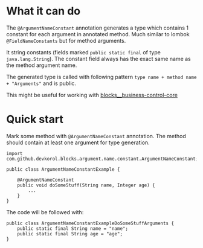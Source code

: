 # What it can do

The `@ArgumentNameConstant` annotation generates a type which contains 1 constant for each argument in annotated method.
Much similar to lombok `@FieldNameConstants` but for method arguments.

It string constants (fields marked `public static final` of type `java.lang.String`). The constant field always has the
exact same name as the method argument name.

The generated type is called with following pattern `type name + method name + "Arguments"` and is public.

This might be useful for working
with [blocks__business-control-core](https://github.com/devkorol/blocks__business-control-core)

# Quick start

Mark some method with `@ArgumentNameConstant` annotation. The method should contain at least one argument for type
generation.

```
import com.github.devkorol.blocks.argument.name.constant.ArgumentNameConstant;

public class ArgumentNameConstantExample {

    @ArgumentNameConstant
    public void doSomeStuff(String name, Integer age) {
        ...
    }
}
```

The code will be followed with:

```
public class ArgumentNameConstantExampleDoSomeStuffArguments {
    public static final String name = "name";
    public static final String age = "age";
}
```